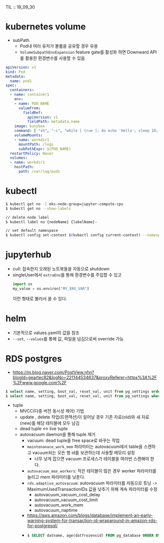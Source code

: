 TIL :: 19_09_30

# kubernetes volume
- subPath
  - Pod내 여러 유저가 볼륨을 공유할 경우 유용
  - `VolumeSubpathEnvExpansion` feature gate를 활성화 하면 Downward API를 활용한 환경변수를 사용할 수 있음

```yml
apiVersion: v1
kind: Pod
metadata:
  name: pod1
spec:
  containers:
  - name: container1
    env:
    - name: POD_NAME
      valueFrom:
        fieldRef:
          apiVersion: v1
          fieldPath: metadata.name
    image: busybox
    command: [ "sh", "-c", "while [ true ]; do echo 'Hello'; sleep 10; done | tee -a /logs/hello.txt" ]
    volumeMounts:
    - name: workdir1
      mountPath: /logs
      subPathExpr: $(POD_NAME)
  restartPolicy: Never
  volumes:
  - name: workdir1
    hostPath:
      path: /var/log/pods
```

# kubectl
```bash
$ kubectl get no -l eks-node-group=jupyter-compute-cpu
$ kubectl get no --show-labels

// delete node label
$ kubectl label no {nodeName} {labelName}-

// set default namespace
$ kubectl config set-context $(kubectl config current-context) --namespace ${NAMESPACE:-jhub}
```

# jupyterhub
- cull: 접속한지 오래된 노트북들을 자동으로 shutdown
- singleUser에서 `extraEnv`를 통해 환경변수를 주입할 수 있고 
  ```python
  import os
  my_value = os.environ["MY_ENV_VAR"]
  ```
  이런 형태로 불러서 쓸 수 있다.

# helm
- 기본적으로 values.yaml의 값을 참조 
- `--set`, `--values`를 통해 값, 파일을 넘김으로써 override 가능

# RDS postgres
- https://m.blog.naver.com/PostView.nhn?blogId=geartec82&logNo=221144534637&proxyReferer=https%3A%2F%2Fwww.google.com%2F
```sql
$ select name, setting, boot_val, reset_val, unit from pg_settings order by name;
$ select name, setting, boot_val, reset_val, unit from pg_settings where name like 'max_%';
```
- tuple
  - MVCC(다중 버전 동시성 제어) 기법
  - update , delete 작업(트랜잭션)이 일어날 경우 기존 자료(old)와 새 자료(new)를 해당 테이블에 모두 남김
  - dead tuple <-> live tuple
  - autovacuum daemon을 통해 tuple 제거
    - vacuum: dead tuple을 free space로 바꾸는 작업
    - `maintenanace_work_mem` 파라미터는 autovacuum에서 table을 스캔하고 vacuum되는 모든 행 id를 보관하는데 사용할 메모리 설정
      - 너무 낮게 잡으면 vacuum 프로세스가 테이블을 여러번 스캔해야 한다.
    - `autovacuum_max_workers`: 작은 테이블이 많은 경우 worker 파라미터를 늘리고 mem 파라미터를 낮춘다.
    - `rds.adaptive_autovacuum`: autovacuum 파라미터를 자동으로 튜닝 -> MaximumUsedTransactionIDs 값을 낮추기 위해 계속 파라미터를 수정
      - autovacuum_vacuum_cost_delay
      - autovacuum_vacuum_cost_limit
      - autovacuum_work_mem
      - autovacuum_naptime
    - https://aws.amazon.com/blogs/database/implement-an-early-warning-system-for-transaction-id-wraparound-in-amazon-rds-for-postgresql/
    - ```sql
      $ SELECT datname, age(datfrozenxid) FROM pg_database ORDER BY age(datfrozenxid) desc limit 20;
      ```